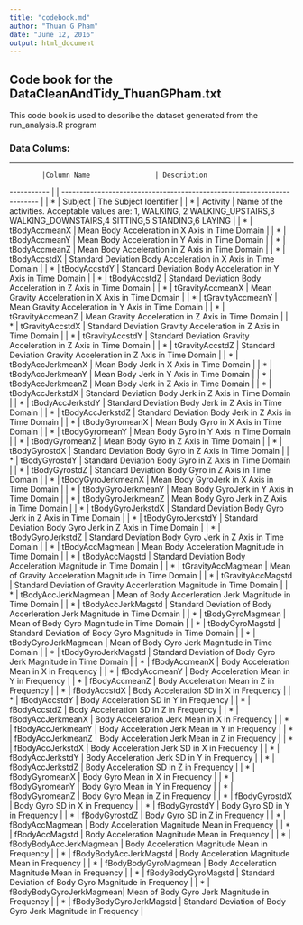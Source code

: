 ```yaml
---
title: "codebook.md"
author: "Thuan G Pham"
date: "June 12, 2016"
output: html_document
---
```


## Code book for the DataCleanAndTidy_ThuanGPham.txt
This code book is used to describe the dataset generated from the run_analysis.R program
  
### Data Colums:
--------------------------------------------------------------------------------------------------------
			|Column Name     			| Description
-----------	|				 			|	----------------------------------------------------------------------- |
	|	*	|	Subject		 			|	The Subject Identifier													|
	|	*	|	Activity	 			|	Name of the activities. Acceptable values are: 1, WALKING, 2 WALKING_UPSTAIRS,3 WALKING_DOWNSTAIRS,4 SITTING,5 STANDING,6 LAYING 	|
	|	*	|	tBodyAccmeanX			|	Mean Body Acceleration in X Axis in Time Domain							|
	|	*	|	tBodyAccmeanY			|	Mean Body Acceleration in Y Axis in Time Domain							|
	|	*	|	tBodyAccmeanZ			|	Mean Body Acceleration in Z Axis in Time Domain							|
	|	*	|	tBodyAccstdX			|	Standard Deviation Body Acceleration in X Axis in Time Domain			|
	|	*	|	tBodyAccstdY			|	Standard Deviation Body Acceleration in Y Axis in Time Domain			|
	|	*	|	tBodyAccstdZ			|	Standard Deviation Body Acceleration in Z Axis in Time Domain			|
	|	*	|	tGravityAccmeanX		|	Mean Gravity Acceleration in X Axis in Time Domain						|
	|	*	|	tGravityAccmeanY		|	Mean Gravity Acceleration in Y Axis in Time Domain						|
	|	*	|	tGravityAccmeanZ		|	Mean Gravity Acceleration in Z Axis in Time Domain						|
	|	*	|	tGravityAccstdX			|	Standard Deviation Gravity Acceleration in Z Axis  in Time Domain		|
	|	*	|	tGravityAccstdY			|	Standard Deviation Gravity Acceleration in Z Axis in Time Domain		|
	|	*	|	tGravityAccstdZ			|	Standard Deviation Gravity Acceleration in Z Axis in Time Domain		|
	|	*	|	tBodyAccJerkmeanX		|	Mean Body Jerk in X Axis  in Time Domain								|
	|	*	|	tBodyAccJerkmeanY		|	Mean Body Jerk in Y Axis in Time Domain									|
	|	*	|	tBodyAccJerkmeanZ		|	Mean Body Jerk in Z Axis in Time Domain									|
	|	*	|	tBodyAccJerkstdX		|	Standard Deviation Body Jerk  in Z Axis  in Time Domain					|
	|	*	|	tBodyAccJerkstdY		|	Standard Deviation Body Jerk   in Z Axis in Time Domain					|
	|	*	|	tBodyAccJerkstdZ		|	Standard Deviation Body Jerk  in Z Axis in Time Domain					|
	|	*	|	tBodyGyromeanX			|	Mean Body Gyro in X Axis in Time Domain									|
	|	*	|	tBodyGyromeanY			|	Mean Body Gyro in Y Axis in Time Domain									|
	|	*	|	tBodyGyromeanZ			|	Mean Body Gyro in Z Axis in Time Domain									|
	|	*	|	tBodyGyrostdX			|	Standard Deviation Body Gyro  in Z Axis in Time Domain					|
	|	*	|	tBodyGyrostdY			|	Standard Deviation Body Gyro   in Z Axis in Time Domain					|
	|	*	|	tBodyGyrostdZ			|	Standard Deviation Body Gyro  in Z Axis in Time Domain					|
	|	*	|	tBodyGyroJerkmeanX		|	Mean Body GyroJerk in X Axis in Time Domain								|
	|	*	|	tBodyGyroJerkmeanY		|	Mean Body GyroJerk in Y Axis in Time Domain								|
	|	*	|	tBodyGyroJerkmeanZ		|	Mean Body Gyro Jerk in Z Axis in Time Domain							|
	|	*	|	tBodyGyroJerkstdX		|	Standard Deviation Body Gyro Jerk  in Z Axis in Time Domain				|
	|	*	|	tBodyGyroJerkstdY		|	Standard Deviation Body Gyro  Jerk in Z Axis in Time Domain				|
	|	*	|	tBodyGyroJerkstdZ		|	Standard Deviation Body Gyro  Jerk in Z Axis in Time Domain				|
	|	*	|	tBodyAccMagmean			|	Mean Body Acceleration Magnitude  in Time Domain						|
	|	*	|	tBodyAccMagstd			|	Standard Deviation Body Acceleration Magnitude  in Time Domain			|
	|	*	|	tGravityAccMagmean		|	Mean of Gravity Acceleration Magnitude  in Time Domain					|
	|	*	|	tGravityAccMagstd		|	Standard Deviation of  Gravity Accerleration Magnitude in Time Domain	|
	|	*	|	tBodyAccJerkMagmean		|	Mean of Body Accerleration Jerk Magnitude  in Time Domain				|
	|	*	|	tBodyAccJerkMagstd		|	Standard Deviation of Body Accerleration Jerk Magnitude  in Time Domain	|
	|	*	|	tBodyGyroMagmean		|	Mean of Body Gyro Magnitude  in Time Domain								|
	|	*	|	tBodyGyroMagstd			|	Standard Deviation of Body Gyro Magnitude  in Time Domain				|
	|	*	|	tBodyGyroJerkMagmean	|	Mean of Body Gyro Jerk Magnitude  in Time Domain						|
	|	*	|	tBodyGyroJerkMagstd		|	Standard Deviation of Body Gyro Jerk Magnitude in Time Domain			|
	|	*	|	fBodyAccmeanX			|	Body Acceleration Mean in X in Frequency								|
	|	*	|	fBodyAccmeanY			|	Body Acceleration Mean in Y in Frequency								|
	|	*	|	fBodyAccmeanZ			|	Body Acceleration Mean in Z in Frequency								|
	|	*	|	fBodyAccstdX			|	Body Acceleration SD in X in Frequency									|
	|	*	|	fBodyAccstdY			|	Body Acceleration SD in Y in Frequency									|
	|	*	|	fBodyAccstdZ			|	Body Acceleration SD in Z in Frequency									|
	|	*	|	fBodyAccJerkmeanX		|	Body Acceleration Jerk Mean in X in Frequency							|
	|	*	|	fBodyAccJerkmeanY		|	Body Acceleration Jerk Mean in Y in Frequency							|
	|	*	|	fBodyAccJerkmeanZ		|	Body Acceleration Jerk Mean in Z in Frequency							|
	|	*	|	fBodyAccJerkstdX		|	Body Acceleration Jerk SD in X in Frequency								|
	|	*	|	fBodyAccJerkstdY		|	Body Acceleration Jerk SD in Y in Frequency								|
	|	*	|	fBodyAccJerkstdZ		|	Body Acceleration SD in Z in Frequency									|
	|	*	|	fBodyGyromeanX			|	Body Gyro Mean in X in Frequency										|
	|	*	|	fBodyGyromeanY			|	Body Gyro Mean in Y in Frequency										|
	|	*	|	fBodyGyromeanZ			|	Body Gyro Mean in Z in Frequency										|
	|	*	|	fBodyGyrostdX			|	Body Gyro SD in X in Frequency											|
	|	*	|	fBodyGyrostdY			|	Body Gyro SD in Y in Frequency											|
	|	*	|	fBodyGyrostdZ			|	Body Gyro SD in Z in Frequency											|
	|	*	|	fBodyAccMagmean			|	Body Acceleration Magnitude Mean in Frequency							|
	|	*	|	fBodyAccMagstd			|	Body Acceleration Magnitude Mean in Frequency							|
	|	*	|	fBodyBodyAccJerkMagmean	|	Body Acceleration Magnitude Mean in Frequency							|
	|	*	|	fBodyBodyAccJerkMagstd	|	Body Acceleration Magnitude Mean in Frequency							|
	|	*	|	fBodyBodyGyroMagmean	|	Body Acceleration Magnitude Mean in Frequency							|
	|	*	|	fBodyBodyGyroMagstd		|	Standard Deviation of Body Gyro Magnitude  in Frequency					|
	|	*	|	fBodyBodyGyroJerkMagmean|	Mean of Body Gyro Jerk Magnitude in Frequency							|
	|	*	|	fBodyBodyGyroJerkMagstd	|	Standard Deviation of Body Gyro Jerk Magnitude  in Frequency			|
